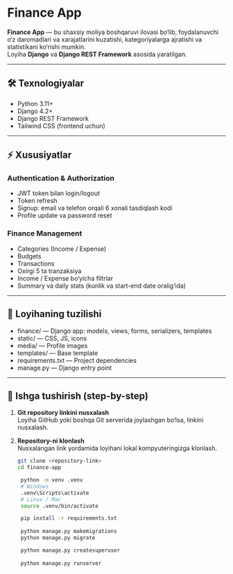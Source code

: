 # Finance App

**Finance App** — bu shaxsiy moliya boshqaruvi ilovasi bo‘lib, foydalanuvchi o‘z daromadlari va xarajatlarini kuzatishi, kategoriyalarga ajratishi va statistikani ko‘rishi mumkin.  
Loyiha **Django** va **Django REST Framework** asosida yaratilgan.

---

## 🛠 Texnologiyalar

- Python 3.11+
- Django 4.2+
- Django REST Framework
- Tailwind CSS (frontend uchun)

---

## ⚡️ Xususiyatlar

### Authentication & Authorization
- JWT token bilan login/logout
- Token refresh
- Signup: email va telefon orqali 6 xonali tasdiqlash kodi
- Profile update va password reset

### Finance Management
- Categories (Income / Expense)
- Budgets
- Transactions
- Oxirgi 5 ta tranzaksiya
- Income / Expense bo‘yicha filtrlar
- Summary va daily stats (kunlik va start-end date oralig‘ida)

---

## 🧩 Loyihaning tuzilishi
- finance/ — Django app: models, views, forms, serializers, templates
- static/ — CSS, JS, icons
- media/ — Profile images
- templates/ — Base template
- requirements.txt — Project dependencies
- manage.py — Django entry point

---

## 🚀 Ishga tushirish (step-by-step)

1. **Git repository linkini nusxalash**  
   Loyiha GitHub yoki boshqa Git serverida joylashgan bo‘lsa, linkini nusxalash.

2. **Repository-ni klonlash**  
   Nusxalangan link yordamida loyihani lokal kompyuteringizga klonlash.  

   ```bash
   git clone <repository-link>
   cd finance-app

    python -m venv .venv
    # Windows
    .venv\Scripts\activate
    # Linux / Mac
    source .venv/bin/activate

    pip install -r requirements.txt
    
    python manage.py makemigrations
    python manage.py migrate

    python manage.py createsuperuser
  
    python manage.py runserver
